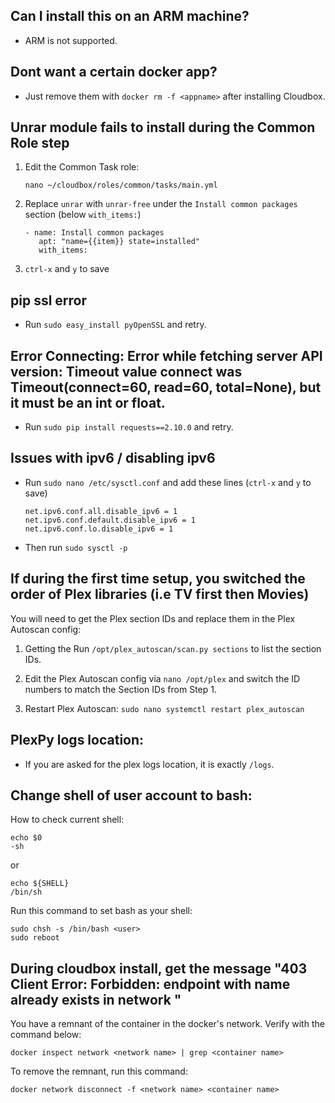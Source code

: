 ## Can I install this on an ARM machine?

  - ARM is not supported.

## Dont want a certain docker app?

  - Just remove them with `docker rm -f <appname>` after installing Cloudbox.

## Unrar module fails to install during the Common Role step


  1. Edit the Common Task role:

      ```
      nano ~/cloudbox/roles/common/tasks/main.yml
      ```

  1. Replace `unrar` with `unrar-free` under the `Install common packages` section (below `with_items:`)

      ```
      - name: Install common packages
         apt: "name={{item}} state=installed"
         with_items:

      ```
  1. `ctrl-x` and `y` to save

## pip ssl error

   - Run `sudo easy_install pyOpenSSL` and retry.


## Error Connecting:  Error while fetching server API version: Timeout value connect was Timeout(connect=60, read=60, total=None), but it must be an int or float.

  - Run `sudo pip install requests==2.10.0` and retry.

## Issues with ipv6 / disabling ipv6

  - Run `sudo nano /etc/sysctl.conf` and add these lines (`ctrl-x` and `y` to save)

    ```
    net.ipv6.conf.all.disable_ipv6 = 1
    net.ipv6.conf.default.disable_ipv6 = 1
    net.ipv6.conf.lo.disable_ipv6 = 1
    ```
  - Then run `sudo sysctl -p`

## If during the first time setup, you switched the order of Plex libraries (i.e TV first then Movies)

  You will need to get the Plex section IDs and replace them in the Plex Autoscan config:

  1. Getting the Run `/opt/plex_autoscan/scan.py sections` to list the section IDs.

  1. Edit the Plex Autoscan config via `nano /opt/plex` and switch the ID numbers to match the Section IDs from Step 1.

  1. Restart Plex Autoscan: `sudo nano systemctl restart plex_autoscan`   

## PlexPy logs location:

  - If you are asked for the plex logs location, it is exactly `/logs`.

## Change shell of user account to bash:

How to check current shell:

```shell
echo $0
-sh
```

or

```shell
echo ${SHELL}
/bin/sh
```

Run this command to set bash as your shell:

```
sudo chsh -s /bin/bash <user>
sudo reboot
```

## During cloudbox install, get the message "403 Client Error: Forbidden: endpoint with name <container name> already exists in network <network name>"

You have a remnant of the container in the docker's network. Verify with the command below:
```
docker inspect network <network name> | grep <container name>
```

To remove the remnant, run this command:

```
docker network disconnect -f <network name> <container name>
```
